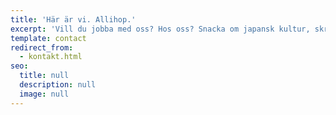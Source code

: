 ```yaml
---
title: 'Här är vi. Allihop.'
excerpt: 'Vill du jobba med oss? Hos oss? Snacka om japansk kultur, skrattgaranti eller världens bästa låt? Det är bara att hojta till. Eller svänga förbi det stora, svarta huset på Slöjdgatan.'
template: contact
redirect_from:
  - kontakt.html
seo:
  title: null
  description: null
  image: null
---
```

